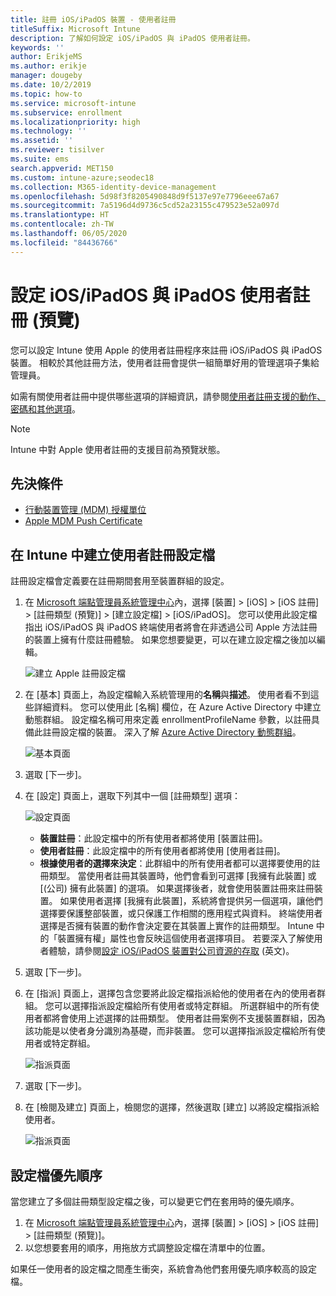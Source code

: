 ```yaml
---
title: 註冊 iOS/iPadOS 裝置 - 使用者註冊
titleSuffix: Microsoft Intune
description: 了解如何設定 iOS/iPadOS 與 iPadOS 使用者註冊。
keywords: ''
author: ErikjeMS
ms.author: erikje
manager: dougeby
ms.date: 10/2/2019
ms.topic: how-to
ms.service: microsoft-intune
ms.subservice: enrollment
ms.localizationpriority: high
ms.technology: ''
ms.assetid: ''
ms.reviewer: tisilver
ms.suite: ems
search.appverid: MET150
ms.custom: intune-azure;seodec18
ms.collection: M365-identity-device-management
ms.openlocfilehash: 5d98f3f8205490848d9f5137e97e7796eee67a67
ms.sourcegitcommit: 7a5196d4d9736c5cd52a23155c479523e52a097d
ms.translationtype: HT
ms.contentlocale: zh-TW
ms.lasthandoff: 06/05/2020
ms.locfileid: "84436766"
---
```

# <a name="set-up-iosipados-and-ipados-user-enrollment-preview"></a>設定 iOS/iPadOS 與 iPadOS 使用者註冊 (預覽)

您可以設定 Intune 使用 Apple 的使用者註冊程序來註冊 iOS/iPadOS 與 iPadOS 裝置。 相較於其他註冊方法，使用者註冊會提供一組簡單好用的管理選項子集給管理員。

如需有關使用者註冊中提供哪些選項的詳細資訊，請參閱[使用者註冊支援的動作、密碼和其他選項](ios-user-enrollment-supported-actions.md)。

> [!NOTE]
> Intune 中對 Apple 使用者註冊的支援目前為預覽狀態。

## <a name="prerequisites"></a>先決條件
- [行動裝置管理 (MDM) 授權單位](../fundamentals/mdm-authority-set.md)
- [Apple MDM Push Certificate](apple-mdm-push-certificate-get.md)

## <a name="create-a-user-enrollment-profile-in-intune"></a>在 Intune 中建立使用者註冊設定檔

註冊設定檔會定義要在註冊期間套用至裝置群組的設定。 

1. 在 [Microsoft 端點管理員系統管理中心](https://go.microsoft.com/fwlink/?linkid=2109431)內，選擇 [裝置] > [iOS] > [iOS 註冊] > [註冊類型 (預覽)] > [建立設定檔] > [iOS/iPadOS]。 您可以使用此設定檔指出 iOS/iPadOS 與 iPadOS 終端使用者將會在非透過公司 Apple 方法註冊的裝置上擁有什麼註冊體驗。 如果您想要變更，可以在建立設定檔之後加以編輯。

    ![建立 Apple 註冊設定檔](./media/ios-user-enrollment/create-profile.png)

2. 在 [基本] 頁面上，為設定檔輸入系統管理用的**名稱**與**描述**。 使用者看不到這些詳細資料。 您可以使用此 [名稱] 欄位，在 Azure Active Directory 中建立動態群組。 設定檔名稱可用來定義 enrollmentProfileName 參數，以註冊具備此註冊設定檔的裝置。 深入了解 [Azure Active Directory 動態群組](https://docs.microsoft.com/azure/active-directory/active-directory-groups-dynamic-membership-azure-portal#rules-for-devices)。

    ![基本頁面](./media/ios-user-enrollment/basics-page.png)

3. 選取 [下一步]。

4. 在 [設定] 頁面上，選取下列其中一個 [註冊類型] 選項：

    ![設定頁面](./media/ios-user-enrollment/settings-page.png)

    - **裝置註冊**：此設定檔中的所有使用者都將使用 [裝置註冊]。
    - **使用者註冊**：此設定檔中的所有使用者都將使用 [使用者註冊]。
    - **根據使用者的選擇來決定**：此群組中的所有使用者都可以選擇要使用的註冊類型。 當使用者註冊其裝置時，他們會看到可選擇 [我擁有此裝置] 或 [(公司) 擁有此裝置] 的選項。 如果選擇後者，就會使用裝置註冊來註冊裝置。 如果使用者選擇 [我擁有此裝置]，系統將會提供另一個選項，讓他們選擇要保護整部裝置，或只保護工作相關的應用程式與資料。 終端使用者選擇是否擁有裝置的動作會決定要在其裝置上實作的註冊類型。 Intune 中的「裝置擁有權」屬性也會反映這個使用者選擇項目。 若要深入了解使用者體驗，請參閱[設定 iOS/iPadOS 裝置對公司資源的存取](https://docs.microsoft.com/mem/intune/user-help/enroll-your-device-in-intune-macos-cp) \(英文\)。
    
5. 選取 [下一步]。

6. 在 [指派] 頁面上，選擇包含您要將此設定檔指派給他的使用者在內的使用者群組。 您可以選擇指派設定檔給所有使用者或特定群組。 所選群組中的所有使用者都將會使用上述選擇的註冊類型。 使用者註冊案例不支援裝置群組，因為該功能是以使者身分識別為基礎，而非裝置。 您可以選擇指派設定檔給所有使用者或特定群組。

    ![指派頁面](./media/ios-user-enrollment/assignments-page.png)

7. 選取 [下一步]。

8. 在 [檢閱及建立] 頁面上，檢閱您的選擇，然後選取 [建立] 以將設定檔指派給使用者。

    ![指派頁面](./media/ios-user-enrollment/assignments-page.png)


## <a name="profile-priority"></a>設定檔優先順序

當您建立了多個註冊類型設定檔之後，可以變更它們在套用時的優先順序。

1. 在 [Microsoft 端點管理員系統管理中心](https://go.microsoft.com/fwlink/?linkid=2109431)內，選擇 [裝置] > [iOS] > [iOS 註冊] > [註冊類型 (預覽)]。
2. 以您想要套用的順序，用拖放方式調整設定檔在清單中的位置。

如果任一使用者的設定檔之間產生衝突，系統會為他們套用優先順序較高的設定檔。


